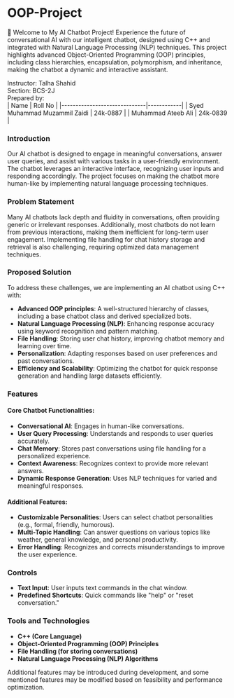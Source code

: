 # OOP-Project
🚀 Welcome to My AI Chatbot Project!
Experience the future of conversational AI with our intelligent chatbot, designed using C++ and integrated with Natural Language Processing (NLP) techniques. This project highlights advanced Object-Oriented Programming (OOP) principles, including class hierarchies, encapsulation, polymorphism, and inheritance, making the chatbot a dynamic and interactive assistant.


Instructor: Talha Shahid  
Section: BCS-2J  
Prepared by:  
| Name                          | Roll No    |
|------------------------------|------------|
| Syed Muhammad Muzammil Zaidi | 24k-0887   |
| Muhammad Ateeb Ali           | 24k-0839   |

### Introduction
Our AI chatbot is designed to engage in meaningful conversations, answer user queries, and assist with various tasks in a user-friendly environment. The chatbot leverages an interactive interface, recognizing user inputs and responding accordingly. The project focuses on making the chatbot more human-like by implementing natural language processing techniques.

### Problem Statement
Many AI chatbots lack depth and fluidity in conversations, often providing generic or irrelevant responses. Additionally, most chatbots do not learn from previous interactions, making them inefficient for long-term user engagement. Implementing file handling for chat history storage and retrieval is also challenging, requiring optimized data management techniques.

### Proposed Solution
To address these challenges, we are implementing an AI chatbot using C++ with:
- **Advanced OOP principles**: A well-structured hierarchy of classes, including a base chatbot class and derived specialized bots.
- **Natural Language Processing (NLP)**: Enhancing response accuracy using keyword recognition and pattern matching.
- **File Handling**: Storing user chat history, improving chatbot memory and learning over time.
- **Personalization**: Adapting responses based on user preferences and past conversations.
- **Efficiency and Scalability**: Optimizing the chatbot for quick response generation and handling large datasets efficiently.

### Features
#### Core Chatbot Functionalities:
- **Conversational AI**: Engages in human-like conversations.
- **User Query Processing**: Understands and responds to user queries accurately.
- **Chat Memory**: Stores past conversations using file handling for a personalized experience.
- **Context Awareness**: Recognizes context to provide more relevant answers.
- **Dynamic Response Generation**: Uses NLP techniques for varied and meaningful responses.

#### Additional Features:
- **Customizable Personalities**: Users can select chatbot personalities (e.g., formal, friendly, humorous).
- **Multi-Topic Handling**: Can answer questions on various topics like weather, general knowledge, and personal productivity.
- **Error Handling**: Recognizes and corrects misunderstandings to improve the user experience.

### Controls
- **Text Input**: User inputs text commands in the chat window.
- **Predefined Shortcuts**: Quick commands like "help" or "reset conversation."

### Tools and Technologies
- **C++ (Core Language)**
- **Object-Oriented Programming (OOP) Principles**
- **File Handling (for storing conversations)**
- **Natural Language Processing (NLP) Algorithms**

Additional features may be introduced during development, and some mentioned features may be modified based on feasibility and performance optimization.

